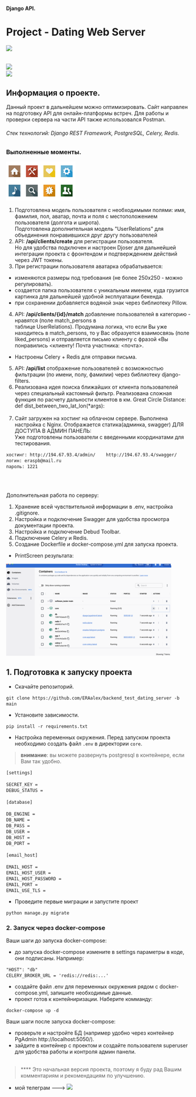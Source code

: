 
#### Django API.
# Project - Dating Web Server 

<img src="https://img.freepik.com/premium-vector/couple-situations-young-people-woman-and-man-in-love-kiss-walk-quarrel-and-couch-sofa_81894-3579.jpg?w=500">

<br><a href="mailto:erapyth@gmail.com"><img src="https://img.shields.io/badge/-Gmail%20contact%20me-red"></a>
<br><a href="https://t.me/espinosa_python"><img src="https://img.shields.io/badge/-Telegram-blue"></a>

## Информация о проекте.

Данный проект в дальнейшем можно оптимизировать.
Сайт направлен на подготовку API для онлайн-платформы встреч. Для работы и проверки сервера на части API 
также использовался Postman.
###### Стек технологий: Django REST Framework, PostgreSQL, Celery, Redis.<br>


### Выполненные моменты.
<a href="#" target="_blank" rel="noreferrer nofollow">
      <img src="https://github.com/ERAalex/PREVIEW_project_site_buisness_card_Maria-/blob/main/website_icons.jpg" >
</a>

1. Подготовлена модель пользователя с необходимыми полями: имя, фамилия, пол,
аватар, почта и поля с местоположением пользователя (долгота и широта). <br>
Подготовлена дополнительная модель "UserRelations" для объединения понравившихся друг другу пользователей
2. API:  **/api/clients/create** для регистрации пользователя.<br>
Но для удобства подключен и настроен Djoser для дальнейшей интеграции проекта с фронтендом 
и подтверждением действий через JWT токены.
3. При регистрации пользователя аватарка обрабатывается:
- изменяются размеры под требования  (не более 250x250 - можно регулировать).
- создается папка пользователя с уникальным именем, куда грузится картинка для дальнейшей удобной
эксплуатации бекенда.
- при сохранении добавляется водяной знак через библиотеку Pillow.
4. API:  **/api/clients/{id}/match**  добавление пользователей в категорию - нравятся (поле match_persons в  
таблице UserRelations). Продумана логика, что
если Вы уже находитесь в match_persons, то у Вас образуется взаимосвязь (поле liked_persons) и отправляется 
письмо клиенту с фразой «Вы понравились <клиенту! Почта участника: <почта>.
- Настроены Celery + Redis для отправки письма.
5. API: **/api/list** отображение пользователей с возможностью фильтрации (по имени, полу, фамилии)
через библиотеку django-filters.
6. Реализована идея поиска ближайших от клиента пользователей через специальный кастомный фильтр.
Реализована сложная функция по расчету дальности клиентов в км. Great Circle Distance: def dist_between_two_lat_lon(*args):
<br> <br>
7. Сайт загружен на хостинг на облачном сервере. Выполнена настройка с Nginx. Отображается статика(админка, swagger)
ДЛЯ ДОСТУПА В АДМИН ПАНЕЛЬ:<br>
Уже подготовлены пользователи с введенными координатами для тестирования.
```shell
хостинг: http://194.67.93.4/admin/    http://194.67.93.4/swagger/
логин: eraspb@mail.ru  
пароль: 1221
```

<br> <br>

Дополнительная работа по серверу:<br>
1. Хранение всей чувствительной информации в .env, настройка .gitignore.
2. Настройка и подключение Swagger для удобства просмотра документации проекта.
3. Настройка и подключение Debud Toolbar.
4. Подключение Celery и Redis.
5. Создание Dockerfile и docker-compose.yml для запуска проекта.<br>
- PrintScreen результата: 

<a href="#" target="_blank" rel="noreferrer nofollow">
      <img src="https://github.com/ERAalex/ERA_Fast_API_course_money/blob/main/docker_img.png" width="450" height="250">
</a>


<br>


## 1. Подготовка к запуску проекта <a id="preparation"></a>

- Скачайте репозиторий.
```shell
git clone https://github.com/ERAalex/backend_test_dating_server -b main
```

- Установите зависимости.
```shell
pip install -r requirements.txt
```


- Настройка переменных окружения. Перед запуском проекта необходимо создать файл
```.env``` в директории `core`.
> **внимание**: вы можете развернуть postgresql в контейнере, если Вам так удобно.

```shell
[settings]

SECRET_KEY =
DEBUG_STATUS =

[database]

DB_ENGINE =
DB_NAME =
DB_PASS =
DB_USER =
DB_HOST =
DB_PORT =

[email_host]

EMAIL_HOST =
EMAIL_HOST_USER =
EMAIL_HOST_PASSWORD =
EMAIL_PORT =
EMAIL_USE_TLS =
```

- Проведите первые миграции и запустите проект

```shell
python manage.py migrate
```


### 2. Запуск через docker-compose
Ваши шаги до запуска docker-compose:
- до запуска docker-compose измените в settings параметры в коде, они подписаны. 
Например:
```shell
"HOST": "db"
CELERY_BROKER_URL = 'redis://redis:...'
```

- создайте файл .env для переменных окружения рядом с docker-compose.yml, запишите необходимые данные.
- проект готов к контейниризации. Наберите комманду:
```shell
docker-compose up -d
```
Ваши шаги после запуска docker-compose:
- проверьте и настройте БД (например удобно через контейнер PgAdmin http://localhost:5050/).
- зайдите в контейнер с проектом и создайте пользователя superuser для удобства работы и контроля админ панели.
<br><br>


> **** Это начальная версия проекта, поэтому я буду рад Вашим комментариям и рекомендациям по улучшению.
- мой телеграм ---> <a href="https://t.me/espinosa_python"><img src="https://img.shields.io/badge/-Telegram-blue"></a>

<br>
<br>
